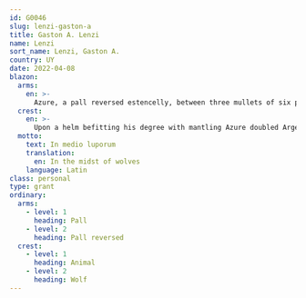 ```yaml
---
id: G0046
slug: lenzi-gaston-a
title: Gaston A. Lenzi
name: Lenzi
sort_name: Lenzi, Gaston A.
country: UY
date: 2022-04-08
blazon:
  arms:
    en: >-
      Azure, a pall reversed estencelly, between three mullets of six points Argent.
  crest:
    en: >-
      Upon a helm befitting his degree with mantling Azure doubled Argent is set for a crest on a wreath of the liveries a wolf sejant Sable armed Argent langued Gules and charged with a mullet of six points Argent.
  motto:
    text: In medio luporum
    translation:
      en: In the midst of wolves
    language: Latin
class: personal
type: grant
ordinary:
  arms:
    - level: 1
      heading: Pall
    - level: 2
      heading: Pall reversed
  crest:
    - level: 1
      heading: Animal
    - level: 2
      heading: Wolf
---
```

